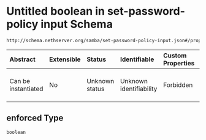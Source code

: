 # Untitled boolean in set-password-policy input Schema

```txt
http://schema.nethserver.org/samba/set-password-policy-input.json#/properties/expiration/properties/enforced
```



| Abstract            | Extensible | Status         | Identifiable            | Custom Properties | Additional Properties | Access Restrictions | Defined In                                                                                      |
| :------------------ | :--------- | :------------- | :---------------------- | :---------------- | :-------------------- | :------------------ | :---------------------------------------------------------------------------------------------- |
| Can be instantiated | No         | Unknown status | Unknown identifiability | Forbidden         | Allowed               | none                | [set-password-policy-input.json\*](samba/set-password-policy-input.json "open original schema") |

## enforced Type

`boolean`
